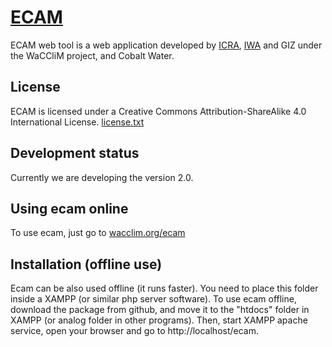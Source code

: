# [ECAM](http://ecam.hol.es/)

ECAM web tool is a web application developed by [ICRA](http://icra.cat), 
[IWA](http://www.iwa-network.org) and GIZ under the WaCCliM project, and Cobalt Water.

## License
ECAM is licensed under a Creative Commons Attribution-ShareAlike 4.0 International License.
[license.txt](license)

## Development status
Currently we are developing the version 2.0.

## Using ecam online
To use ecam, just go to [wacclim.org/ecam](http://wacclim.org/ecam)

## Installation (offline use)
Ecam can be also used offline (it runs faster).
You need to place this folder inside a XAMPP (or similar php server software).
To use ecam offline, download the package from github, and move it to the "htdocs" folder in XAMPP (or analog folder in other programs).
Then, start XAMPP apache service, open your browser and go to http://localhost/ecam.
